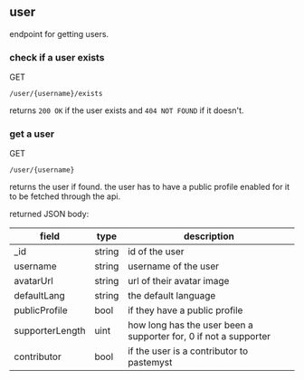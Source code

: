 ## user

endpoint for getting users.

### check if a user exists

<p class="method">GET</p> <code>/user/<span class="var">{username}</span>/exists</code>

[comment]: <> (`GET /user/:username/exists`)

returns `200 OK` if the user exists and `404 NOT FOUND` if it doesn't.

### get a user

<p class="method">GET</p> <code>/user/<span class="var">{username}</span></code>

[comment]: <> (`GET /user/:username`)

returns the user if found. the user has to have a public profile enabled for it to be fetched through the api.

returned JSON body:

| field           | type     | description                                                      |
|-----------------|----------|------------------------------------------------------------------|
| \_id            | string   | id of the user                                                   |
| username        | string   | username of the user                                             |
| avatarUrl       | string   | url of their avatar image                                        |
| defaultLang     | string   | the default language                                             |
| publicProfile   | bool     | if they have a public profile                                    |
| supporterLength | uint     | how long has the user been a supporter for, 0 if not a supporter |
| contributor     | bool     | if the user is a contributor to pastemyst                        |
